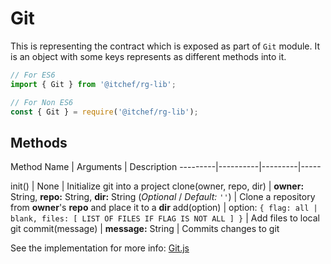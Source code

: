 # Git

This is representing the contract which is exposed as part of `Git` module. It is an object with some keys represents as different methods into it. 

```javascript
// For ES6
import { Git } from '@itchef/rg-lib';

// For Non ES6
const { Git } = require('@itchef/rg-lib');
```
 
## Methods


Method Name | Arguments | Description
---------|----------|---------|-----

init() | None | Initialize git into a project
clone(owner, repo, dir) | **owner:** String, **repo:** String, **dir:** String (*Optional* / *Default:* `''`) | Clone a repository from **owner**'s **repo** and place it to a **dir**
add(option) | option: `{ flag: all | blank, files: [ LIST OF FILES IF FLAG IS NOT ALL ] }` | Add files to local git
commit(message) | **message:** String | Commits changes to git

See the implementation for more info: [Git.js](../../src/lib/Git.js)
